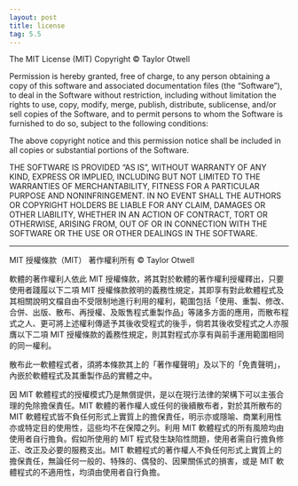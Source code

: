 ```yaml
---
layout: post
title: license
tag: 5.5
---
```

The MIT License (MIT)
Copyright © Taylor Otwell

Permission is hereby granted, free of charge, to any person obtaining a copy of this software and associated documentation files (the “Software”), to deal in the Software without restriction, including without limitation the rights to use, copy, modify, merge, publish, distribute, sublicense, and/or sell copies of the Software, and to permit persons to whom the Software is furnished to do so, subject to the following conditions:

The above copyright notice and this permission notice shall be included in all copies or substantial portions of the Software.

THE SOFTWARE IS PROVIDED “AS IS”, WITHOUT WARRANTY OF ANY KIND, EXPRESS OR IMPLIED, INCLUDING BUT NOT LIMITED TO THE WARRANTIES OF MERCHANTABILITY, FITNESS FOR A PARTICULAR PURPOSE AND NONINFRINGEMENT. IN NO EVENT SHALL THE AUTHORS OR COPYRIGHT HOLDERS BE LIABLE FOR ANY CLAIM, DAMAGES OR OTHER LIABILITY, WHETHER IN AN ACTION OF CONTRACT, TORT OR OTHERWISE, ARISING FROM, OUT OF OR IN CONNECTION WITH THE SOFTWARE OR THE USE OR OTHER DEALINGS IN THE SOFTWARE.

-------

MIT 授權條款（MIT）
著作權利所有 © Taylor Otwell

軟體的著作權利人依此 MIT 授權條款，將其對於軟體的著作權利授權釋出，只要使用者踐履以下二項 MIT 授權條款敘明的義務性規定，其即享有對此軟體程式及其相關說明文檔自由不受限制地進行利用的權利，範圍包括「使用、重製、修改、合併、出版、散布、再授權、及販售程式重製作品」等諸多方面的應用，而散布程式之人、更可將上述權利傳遞予其後收受程式的後手，倘若其後收受程式之人亦服膺以下二項 MIT 授權條款的義務性規定，則其對程式亦享有與前手運用範圍相同的同一權利。

散布此一軟體程式者，須將本條款其上的「著作權聲明」及以下的「免責聲明」，內嵌於軟體程式及其重製作品的實體之中。

因 MIT 軟體程式的授權模式乃是無償提供，是以在現行法律的架構下可以主張合理的免除擔保責任。MIT 軟體的著作權人或任何的後續散布者，對於其所散布的 MIT 軟體程式皆不負任何形式上實質上的擔保責任，明示亦或隱喻、商業利用性亦或特定目的使用性，這些均不在保障之列。利用 MIT 軟體程式的所有風險均由使用者自行擔負。假如所使用的 MIT 程式發生缺陷性問題，使用者需自行擔負修正、改正及必要的服務支出。MIT 軟體程式的著作權人不負任何形式上實質上的擔保責任，無論任何一般的、特殊的、偶發的、因果關係式的損害，或是 MIT 軟體程式的不適用性，均須由使用者自行負擔。

